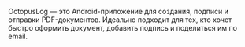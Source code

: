 OctopusLog — это Android-приложение для создания, подписи и отправки PDF-документов. Идеально подходит для тех, кто хочет быстро оформить документ, добавить подпись и поделиться им по email.
